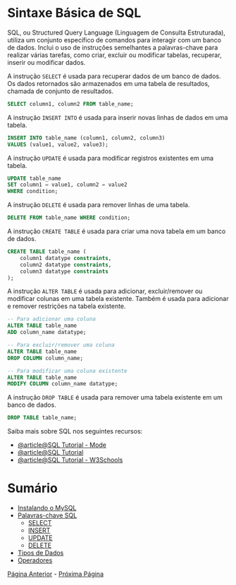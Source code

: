 # Sintaxe Básica de SQL

SQL, ou Structured Query Language (Linguagem de Consulta Estruturada), utiliza um conjunto específico de comandos para interagir com um banco de dados. Inclui o uso de instruções semelhantes a palavras-chave para realizar várias tarefas, como criar, excluir ou modificar tabelas, recuperar, inserir ou modificar dados.

A instrução `SELECT` é usada para recuperar dados de um banco de dados. Os dados retornados são armazenados em uma tabela de resultados, chamada de conjunto de resultados.

```sql
SELECT column1, column2 FROM table_name;
```

A instrução `INSERT INTO` é usada para inserir novas linhas de dados em uma tabela.

```sql
INSERT INTO table_name (column1, column2, column3)
VALUES (value1, value2, value3);
```

A instrução `UPDATE` é usada para modificar registros existentes em uma tabela.

```sql
UPDATE table_name
SET column1 = value1, column2 = value2
WHERE condition;
```

A instrução `DELETE` é usada para remover linhas de uma tabela.

```sql
DELETE FROM table_name WHERE condition;
```

A instrução `CREATE TABLE` é usada para criar uma nova tabela em um banco de dados.

```sql
CREATE TABLE table_name (
    column1 datatype constraints,
    column2 datatype constraints,
    column3 datatype constraints
);
```

A instrução `ALTER TABLE` é usada para adicionar, excluir/remover ou modificar colunas em uma tabela existente. Também é usada para adicionar e remover restrições na tabela existente.

```sql
-- Para adicionar uma coluna
ALTER TABLE table_name
ADD column_name datatype;

-- Para excluir/remover uma coluna
ALTER TABLE table_name
DROP COLUMN column_name;

-- Para modificar uma coluna existente
ALTER TABLE table_name
MODIFY COLUMN column_name datatype;
```

A instrução `DROP TABLE` é usada para remover uma tabela existente em um banco de dados.

```sql
DROP TABLE table_name;
```

Saiba mais sobre SQL nos seguintes recursos:

- [@article@SQL Tutorial - Mode](https://mode.com/sql-tutorial/)
- [@article@SQL Tutorial](https://www.sqltutorial.org/)
- [@article@SQL Tutorial - W3Schools](https://www.w3schools.com/sql/default.asp)


# Sumário
- [Instalando o MySQL](./mysql/README.md)
- [Palavras-chave SQL](./sql-keywords/README.md)
  - [SELECT](./operators/select/README.md)
  - [INSERT](./operators/insert/README.md)
  - [UPDATE](./operators/update/README.md)
  - [DELETE](./operators/delete/README.md)
- [Tipos de Dados](./data-types/README.md)
- [Operadores](./operators/README.md)

[Página Anterior](../modulo1/sql-vs-nosql/README.md) - [Próxima Página](../modulo2/mysql/README.md)